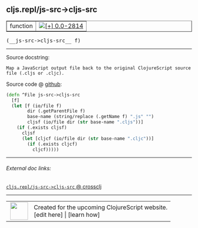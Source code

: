 ## cljs.repl/js-src->cljs-src



 <table border="1">
<tr>
<td>function</td>
<td><a href="https://github.com/cljsinfo/cljs-api-docs/tree/0.0-2814"><img valign="middle" alt="[+] 0.0-2814" title="Added in 0.0-2814" src="https://img.shields.io/badge/+-0.0--2814-lightgrey.svg"></a> </td>
</tr>
</table>


 <samp>
(__js-src->cljs-src__ f)<br>
</samp>

---





Source docstring:

```
Map a JavaScript output file back to the original ClojureScript source
file (.cljs or .cljc).
```


Source code @ [github](https://github.com/clojure/clojurescript/blob/r1.7.145/src/main/clojure/cljs/repl.cljc#L208-L220):

```clj
(defn ^File js-src->cljs-src
  [f]
  (let [f (io/file f)
        dir (.getParentFile f)
        base-name (string/replace (.getName f) ".js" "")
        cljsf (io/file dir (str base-name ".cljs"))]
    (if (.exists cljsf)
      cljsf
      (let [cljcf (io/file dir (str base-name ".cljc"))]
        (if (.exists cljcf)
          cljcf)))))
```

<!--
Repo - tag - source tree - lines:

 <pre>
clojurescript @ r1.7.145
└── src
    └── main
        └── clojure
            └── cljs
                └── <ins>[repl.cljc:208-220](https://github.com/clojure/clojurescript/blob/r1.7.145/src/main/clojure/cljs/repl.cljc#L208-L220)</ins>
</pre>

-->

---



###### External doc links:

[`cljs.repl/js-src->cljs-src` @ crossclj](http://crossclj.info/fun/cljs.repl/js-src-%3Ecljs-src.html)<br>

---

 <table>
<tr><td>
<img valign="middle" align="right" width="48px" src="http://i.imgur.com/Hi20huC.png">
</td><td>
Created for the upcoming ClojureScript website.<br>
[edit here] | [learn how]
</td></tr></table>

[edit here]:https://github.com/cljsinfo/cljs-api-docs/blob/master/cljsdoc/cljs.repl/js-src-GTcljs-src.cljsdoc
[learn how]:https://github.com/cljsinfo/cljs-api-docs/wiki/cljsdoc-files

<!--

This information was too distracting to show to readers, but I'll leave it
commented here since it is helpful to:

- pretty-print the data used to generate this document
- and show how to retrieve that data



The API data for this symbol:

```clj
{:return-type File,
 :ns "cljs.repl",
 :name "js-src->cljs-src",
 :signature ["[f]"],
 :history [["+" "0.0-2814"]],
 :type "function",
 :full-name-encode "cljs.repl/js-src-GTcljs-src",
 :source {:code "(defn ^File js-src->cljs-src\n  [f]\n  (let [f (io/file f)\n        dir (.getParentFile f)\n        base-name (string/replace (.getName f) \".js\" \"\")\n        cljsf (io/file dir (str base-name \".cljs\"))]\n    (if (.exists cljsf)\n      cljsf\n      (let [cljcf (io/file dir (str base-name \".cljc\"))]\n        (if (.exists cljcf)\n          cljcf)))))",
          :title "Source code",
          :repo "clojurescript",
          :tag "r1.7.145",
          :filename "src/main/clojure/cljs/repl.cljc",
          :lines [208 220]},
 :full-name "cljs.repl/js-src->cljs-src",
 :docstring "Map a JavaScript output file back to the original ClojureScript source\nfile (.cljs or .cljc)."}

```

Retrieve the API data for this symbol:

```clj
;; from Clojure REPL
(require '[clojure.edn :as edn])
(-> (slurp "https://raw.githubusercontent.com/cljsinfo/cljs-api-docs/catalog/cljs-api.edn")
    (edn/read-string)
    (get-in [:symbols "cljs.repl/js-src->cljs-src"]))
```

-->
